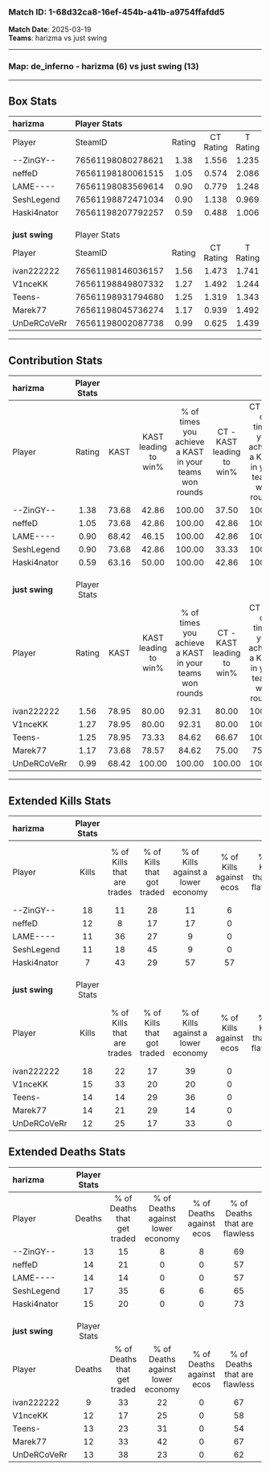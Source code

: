 ### Match ID: 1-68d32ca8-16ef-454b-a41b-a9754ffafdd5  
**Match Date**: 2025-03-19  
**Teams**: harizma vs just swing  

---  

### **Map**: de_inferno - harizma (6) vs just swing (13)  
---  

## Box Stats  

| **harizma**    | Player Stats      |        |           |          |       |       |       |         |        |      |     |
| :- | :- | :-: | :-: | :-: | :-: | :-: | :-: | :-: | :-: | :-: | :-: |
| Player         | SteamID           | Rating | CT Rating | T Rating | KAST  |  ADR  | Kills | Assists | Deaths | K/D  | HS% |
| --ZinGY--      | 76561198080278621 |  1.38  |   1.556   |  1.235   | 73.68 | 94.4  |  18   |    5    |   13   | 1.38 | 44  |
| neffeD         | 76561198180061515 |  1.05  |   0.574   |  2.086   | 73.68 | 87.1  |  12   |    3    |   14   | 0.86 | 83  |
| LAME----       | 76561198083569614 |  0.90  |   0.779   |  1.248   | 68.42 | 64.5  |  11   |    4    |   14   | 0.79 | 45  |
| SeshLegend     | 76561198872471034 |  0.90  |   1.138   |  0.969   | 73.68 | 79.8  |  11   |    5    |   17   | 0.65 | 81  |
| Haski4nator    | 76561198207792257 |  0.59  |   0.488   |  1.006   | 63.16 | 48.1  |   7   |    4    |   15   | 0.47 | 14  |
|                |                   |        |           |          |       |       |       |         |        |      |     |
|                |                   |        |           |          |       |       |       |         |        |      |     |
|                |                   |        |           |          |       |       |       |         |        |      |     |
| **just swing** | Player Stats      |        |           |          |       |       |       |         |        |      |     |
| Player         | SteamID           | Rating | CT Rating | T Rating | KAST  |  ADR  | Kills | Assists | Deaths | K/D  | HS% |
| ivan222222     | 76561198146036157 |  1.56  |   1.473   |  1.741   | 78.95 | 100.5 |  18   |    6    |   9    | 2.00 | 44  |
| V1nceKK        | 76561198849807332 |  1.27  |   1.492   |  1.244   | 78.95 | 83.8  |  15   |    4    |   12   | 1.25 | 33  |
| Teens-         | 76561198931794680 |  1.25  |   1.319   |  1.343   | 78.95 | 96.5  |  14   |    6    |   13   | 1.08 | 64  |
| Marek77        | 76561198045736274 |  1.17  |   0.939   |  1.492   | 73.68 | 74.5  |  14   |    6    |   12   | 1.17 | 64  |
| UnDeRCoVeRr    | 76561198002087738 |  0.99  |   0.625   |  1.439   | 68.42 | 68.4  |  12   |    5    |   13   | 0.92 | 66  |
---  

## Contribution Stats  

| **harizma**    | Player Stats |       |                      |                                                        |                           |                                                             |                          |                                                            |
| :- | :-: | :-: | :-: | :-: | :-: | :-: | :-: | :-: |
| Player         |    Rating    | KAST  | KAST leading to win% | % of times you achieve a KAST in your teams won rounds | CT - KAST leading to win% | CT - % of times you achieve a KAST in your teams won rounds | T - KAST leading to win% | T - % of times you achieve a KAST in your teams won rounds |
| --ZinGY--      |     1.38     | 73.68 |        42.86         |                         100.00                         |           37.50           |                           100.00                            |          50.00           |                           100.00                           |
| neffeD         |     1.05     | 73.68 |        42.86         |                         100.00                         |           42.86           |                           100.00                            |          42.86           |                           100.00                           |
| LAME----       |     0.90     | 68.42 |        46.15         |                         100.00                         |           42.86           |                           100.00                            |          50.00           |                           100.00                           |
| SeshLegend     |     0.90     | 73.68 |        42.86         |                         100.00                         |           33.33           |                           100.00                            |          60.00           |                           100.00                           |
| Haski4nator    |     0.59     | 63.16 |        50.00         |                         100.00                         |           42.86           |                           100.00                            |          60.00           |                           100.00                           |
|                |              |       |                      |                                                        |                           |                                                             |                          |                                                            |
|                |              |       |                      |                                                        |                           |                                                             |                          |                                                            |
|                |              |       |                      |                                                        |                           |                                                             |                          |                                                            |
| **just swing** | Player Stats |       |                      |                                                        |                           |                                                             |                          |                                                            |
| Player         |    Rating    | KAST  | KAST leading to win% | % of times you achieve a KAST in your teams won rounds | CT - KAST leading to win% | CT - % of times you achieve a KAST in your teams won rounds | T - KAST leading to win% | T - % of times you achieve a KAST in your teams won rounds |
| ivan222222     |     1.56     | 78.95 |        80.00         |                         92.31                          |           80.00           |                           100.00                            |          80.00           |                           88.89                            |
| V1nceKK        |     1.27     | 78.95 |        80.00         |                         92.31                          |           80.00           |                           100.00                            |          80.00           |                           88.89                            |
| Teens-         |     1.25     | 78.95 |        73.33         |                         84.62                          |           66.67           |                           100.00                            |          77.78           |                           77.78                            |
| Marek77        |     1.17     | 73.68 |        78.57         |                         84.62                          |           75.00           |                            75.00                            |          80.00           |                           88.89                            |
| UnDeRCoVeRr    |     0.99     | 68.42 |        100.00        |                         100.00                         |          100.00           |                           100.00                            |          100.00          |                           100.00                           |
---  

## Extended Kills Stats  

| **harizma**    | Player Stats |                            |                            |                                    |                         |                              |                                 |                                       |                    |           |
| :- | :-: | :-: | :-: | :-: | :-: | :-: | :-: | :-: | :-: | :-: |
| Player         |    Kills     | % of Kills that are trades | % of Kills that got traded | % of Kills against a lower economy | % of Kills against ecos | % of Kills that are flawless | % of Kills that are close duels | % of Kills that are assisted by flash | Pistol Round Kills | AWP Kills |
| --ZinGY--      |      18      |             11             |             28             |                 11                 |            6            |              56              |                0                |                   0                   |         7          |     1     |
| neffeD         |      12      |             8              |             17             |                 17                 |            0            |              83              |                0                |                   0                   |         0          |     4     |
| LAME----       |      11      |             36             |             27             |                 9                  |            0            |              64              |                0                |                   0                   |         0          |     0     |
| SeshLegend     |      11      |             18             |             45             |                 9                  |            0            |              36              |               27                |                   0                   |         0          |     2     |
| Haski4nator    |      7       |             43             |             29             |                 57                 |           57            |              71              |               29                |                   0                   |         0          |     0     |
|                |              |                            |                            |                                    |                         |                              |                                 |                                       |                    |           |
|                |              |                            |                            |                                    |                         |                              |                                 |                                       |                    |           |
|                |              |                            |                            |                                    |                         |                              |                                 |                                       |                    |           |
| **just swing** | Player Stats |                            |                            |                                    |                         |                              |                                 |                                       |                    |           |
| Player         |    Kills     | % of Kills that are trades | % of Kills that got traded | % of Kills against a lower economy | % of Kills against ecos | % of Kills that are flawless | % of Kills that are close duels | % of Kills that are assisted by flash | Pistol Round Kills | AWP Kills |
| ivan222222     |      18      |             22             |             17             |                 39                 |            0            |              72              |               17                |                  11                   |         0          |     3     |
| V1nceKK        |      15      |             33             |             20             |                 20                 |            0            |              67              |               20                |                   7                   |         3          |     1     |
| Teens-         |      14      |             14             |             29             |                 36                 |            0            |              50              |                7                |                   0                   |         0          |     1     |
| Marek77        |      14      |             21             |             29             |                 14                 |            0            |              64              |               14                |                   7                   |         0          |     1     |
| UnDeRCoVeRr    |      12      |             25             |             17             |                 33                 |            0            |              67              |                0                |                   0                   |         0          |     3     |
## Extended Deaths Stats  

| **harizma**    | Player Stats |                             |                                   |                          |                               |                            |                           |               |
| :- | :-: | :-: | :-: | :-: | :-: | :-: | :-: | :-: |
| Player         |    Deaths    | % of Deaths that get traded | % of Deaths against lower economy | % of Deaths against ecos | % of Deaths that are flawless | % of Deaths that are close | % of Deaths while blinded | Deaths to AWP |
| --ZinGY--      |      13      |             15              |                 8                 |            8             |              69               |             8              |             8             |       1       |
| neffeD         |      14      |             21              |                 0                 |            0             |              57               |             21             |            14             |       0       |
| LAME----       |      14      |             14              |                 0                 |            0             |              57               |             14             |             0             |       0       |
| SeshLegend     |      17      |             35              |                 6                 |            6             |              65               |             12             |             6             |       1       |
| Haski4nator    |      15      |             20              |                 0                 |            0             |              73               |             7              |             0             |       1       |
|                |              |                             |                                   |                          |                               |                            |                           |               |
|                |              |                             |                                   |                          |                               |                            |                           |               |
|                |              |                             |                                   |                          |                               |                            |                           |               |
| **just swing** | Player Stats |                             |                                   |                          |                               |                            |                           |               |
| Player         |    Deaths    | % of Deaths that get traded | % of Deaths against lower economy | % of Deaths against ecos | % of Deaths that are flawless | % of Deaths that are close | % of Deaths while blinded | Deaths to AWP |
| ivan222222     |      9       |             33              |                22                 |            0             |              67               |             11             |             0             |       1       |
| V1nceKK        |      12      |             17              |                25                 |            0             |              58               |             8              |             0             |       1       |
| Teens-         |      13      |             23              |                31                 |            0             |              54               |             15             |             0             |       3       |
| Marek77        |      12      |             33              |                42                 |            0             |              67               |             8              |             0             |       1       |
| UnDeRCoVeRr    |      13      |             38              |                23                 |            0             |              62               |             0              |             0             |       1       |
